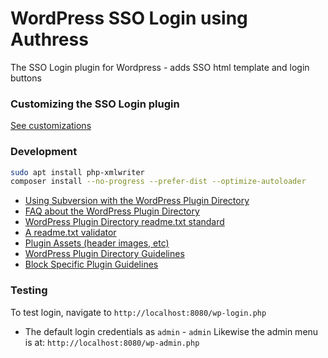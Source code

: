 # WordPress SSO Login using Authress
The SSO Login plugin for Wordpress - adds SSO html template and login buttons

### Customizing the SSO Login plugin
[See customizations](./docs/customizations.md)

### Development

```sh
sudo apt install php-xmlwriter
composer install --no-progress --prefer-dist --optimize-autoloader
```

* [Using Subversion with the WordPress Plugin Directory](https://developer.wordpress.org/plugins/wordpress-org/how-to-use-subversion/)
* [FAQ about the WordPress Plugin Directory](https://developer.wordpress.org/plugins/wordpress-org/plugin-developer-faq/)
* [WordPress Plugin Directory readme.txt standard](https://wordpress.org/plugins/developers/#readme)
* [A readme.txt validator](https://wordpress.org/plugins/developers/readme-validator/)
* [Plugin Assets (header images, etc)](https://developer.wordpress.org/plugins/wordpress-org/plugin-assets/)
* [WordPress Plugin Directory Guidelines](https://developer.wordpress.org/plugins/wordpress-org/detailed-plugin-guidelines/)
* [Block Specific Plugin Guidelines](https://developer.wordpress.org/plugins/wordpress-org/block-specific-plugin-guidelines/)

### Testing
To test login, navigate to `http://localhost:8080/wp-login.php`
* The default login credentials as `admin` - `admin`
Likewise the admin menu is at: `http://localhost:8080/wp-admin.php`
